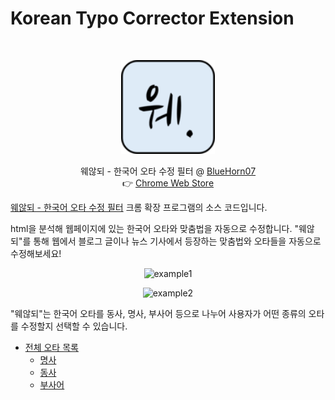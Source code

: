 # Korean Typo Corrector Extension

<br />

<p align="center">
  <a href="https://chrome.google.com/webstore/detail/%EC%9B%A8%EC%95%8A%EB%90%98-%ED%95%9C%EA%B5%AD%EC%96%B4-%EC%98%A4%ED%83%80-%EC%88%98%EC%A0%95-%ED%95%84%ED%84%B0/eilhoibjggnhegilhpkakmednhejcamo">
    <img src="./icon128.png" alt="Logo" height="150">
  </a>
  <p align="center">
    웨않되 - 한국어 오타 수정 필터 @ <a href="https://github.com/BlueHorn07">BlueHorn07</a>
    <br />
    👉 <a href="https://chrome.google.com/webstore/detail/%EC%9B%A8%EC%95%8A%EB%90%98-%ED%95%9C%EA%B5%AD%EC%96%B4-%EC%98%A4%ED%83%80-%EC%88%98%EC%A0%95-%ED%95%84%ED%84%B0/eilhoibjggnhegilhpkakmednhejcamo">Chrome Web Store</a>
  </p>
</p>

[웨않되 - 한국어 오타 수정 필터](https://chrome.google.com/webstore/detail/%EC%9B%A8%EC%95%8A%EB%90%98-%ED%95%9C%EA%B5%AD%EC%96%B4-%EC%98%A4%ED%83%80-%EC%88%98%EC%A0%95-%ED%95%84%ED%84%B0/eilhoibjggnhegilhpkakmednhejcamo) 크롬 확장 프로그램의 소스 코드입니다.

html을 분석해 웹페이지에 있는 한국어 오타와 맞춤법을 자동으로 수정합니다. "웨않되"를 통해 웹에서 블로그 글이나 뉴스 기사에서 등장하는 맞춤법와 오타들을 자동으로 수정해보세요!

<p align="center">
  <img src="https://lh3.googleusercontent.com/9FlkbBY1-MZcMMML3_Fo91zYxdndpF_PgzYCwkYC1OXVGcToRXAATOhX9irQkzcnalQWKgAeyslRDPoGp6HzEO-vv0U=w640-h400-e365-rj-sc0x00ffffff" alt="example1" height="250">
</p>

<p align="center">
  <img src="https://lh3.googleusercontent.com/u8oUIQpGj14-sw-aiyWROoBntmja3OsrXNMDdy5snUFGhhUHJzdtZ2Faj-zgRQ-FytQvwZKwVbZW8fzRhO-lqoCh=w640-h400-e365-rj-sc0x00ffffff" alt="example2" height="250">
</p>

"웨않되"는 한국어 오타를 동사, 명사, 부사어 등으로 나누어 사용자가 어떤 종류의 오타를 수정할지 선택할 수 있습니다.

- [전체 오타 목록](./data/ErrataList.csv)
  - [명사](./data/ErrataList_noun.csv)
  - [동사](./data/ErrataList_verb.csv)
  - [부사어](./data/ErrataList_adverb.csv)

